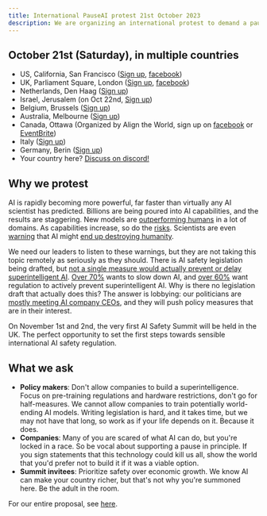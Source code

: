 ```yaml
---
title: International PauseAI protest 21st October 2023
description: We are organizing an international protest to demand a pause on dangerous AI development.
---
```


## October 21st (Saturday), in multiple countries

- US, California, San Francisco ([Sign up](https://www.mixily.com/event/5206622392930519518), [facebook](https://fb.me/1RbYq9H2hOFQ4yi))
- UK, Parliament Square, London ([Sign up](https://www.mixily.com/event/4774799330762010477), [facebook](https://www.facebook.com/events/644748401084077))
- Netherlands, Den Haag ([Sign up](https://www.mixily.com/event/8536294863402363208))
- Israel, Jerusalem (on Oct 22nd, [Sign up](https://www.mixily.com/event/2216232092023925957))
- Belgium, Brussels ([Sign up](https://www.mixily.com/event/2708675063120711075))
- Australia, Melbourne ([Sign up](https://www.mixily.com/event/8471341506387452508))
- Canada, Ottawa (Organized by Align the World, sign up on [facebook](https://www.facebook.com/events/243643008241929/) or [EventBrite](https://www.eventbrite.com/e/ai-safety-and-ethics-rally-tickets-725729686027))
- Italy ([Sign up](https://www.mixily.com/event/7782058162912076825))
- Germany, Berin ([Sign up](https://www.mixily.com/event/873099107580787879))
- Your country here? [Discuss on discord!](https://discord.gg/anXWYCCdH5)

## Why we protest

AI is rapidly becoming more powerful, far faster than virtually any AI scientist has predicted.
Billions are being poured into AI capabilities, and the results are staggering.
New models are [outperforming humans](/sota) in a lot of domains.
As capabilities increase, so do the [risks](/risks).
Scientists are even [warning](https://www.safe.ai/statement-on-ai-risk) that AI might [end up destroying humanity](/xrisk).

We need our leaders to listen to these warnings, but they are not taking this topic remotely as seriously as they should.
There is AI safety legislation being drafted, but [not a single measure would actually prevent or delay superintelligent AI](https://twitter.com/PauseAI/status/1704998018322141496).
[Over 70%](https://www.vox.com/future-perfect/2023/8/18/23836362/ai-slow-down-poll-regulation) wants to slow down AI, and [over 60%](https://www.vox.com/future-perfect/2023/9/19/23879648/americans-artificial-general-intelligence-ai-policy-poll) want regulation to actively prevent superintelligent AI.
Why is there no legislation draft that actually does this?
The answer is lobbying: our politicians are [mostly meeting AI company CEOs](https://fedscoop.com/sen-schumer-to-host-musk-zuckerberg-and-other-tech-ceos-for-closed-door-ai-forum/), and they will push policy measures that are in their interest.

On November 1st and 2nd, the very first AI Safety Summit will be held in the UK.
The perfect opportunity to set the first steps towards sensible international AI safety regulation.

## What we ask

- **Policy makers**: Don't allow companies to build a superintelligence. Focus on pre-training regulations and hardware restrictions, don't go for half-measures. We cannot allow companies to train potentially world-ending AI models. Writing legislation is hard, and it takes time, but we may not have that long, so work as if your life depends on it. Because it does.
- **Companies**: Many of you are scared of what AI can do, but you're locked in a race. So be vocal about supporting a pause in principle. If you sign statements that this technology could kill us all, show the world that you'd prefer not to build it if it was a viable option.
- **Summit invitees**: Prioritize safety over economic growth. We know AI can make your country richer, but that's not why you're summoned here. Be the adult in the room.

For our entire proposal, see [here](/proposal).
